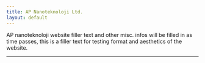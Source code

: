 ```yaml
---
title: AP Nanoteknoloji Ltd.
layout: default
---
```


AP nanoteknoloji website filler text and other misc. infos will be filled in as time passes, this is a filler text for testing format and aesthetics of the website.

<hr>
